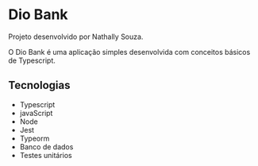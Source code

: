 # Dio Bank

Projeto desenvolvido por Nathally Souza.

O Dio Bank é uma aplicação simples desenvolvida com conceitos básicos de Typescript.

## Tecnologias

-   Typescript
-   javaScript
-   Node
-   Jest
-   Typeorm
-   Banco de dados
-   Testes unitários
